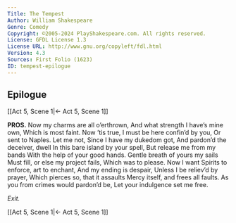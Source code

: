 ```yaml
---
Title: The Tempest
Author: William Shakespeare
Genre: Comedy
Copyright: ©2005-2024 PlayShakespeare.com. All rights reserved.
License: GFDL License 1.3
License URL: http://www.gnu.org/copyleft/fdl.html
Version: 4.3
Sources: First Folio (1623)
ID: tempest-epilogue
---
```


## Epilogue
[[Act 5, Scene 1|← Act 5, Scene 1]]

**PROS.**
Now my charms are all o’erthrown,
And what strength I have’s mine own,
Which is most faint. Now ’tis true,
I must be here confin’d by you,
Or sent to Naples. Let me not,
Since I have my dukedom got,
And pardon’d the deceiver, dwell
In this bare island by your spell,
But release me from my bands
With the help of your good hands.
Gentle breath of yours my sails
Must fill, or else my project fails,
Which was to please. Now I want
Spirits to enforce, art to enchant,
And my ending is despair,
Unless I be reliev’d by prayer,
Which pierces so, that it assaults
Mercy itself, and frees all faults.
As you from crimes would pardon’d be,
Let your indulgence set me free.


*Exit.*

[[Act 5, Scene 1|← Act 5, Scene 1]]